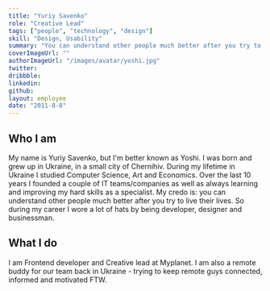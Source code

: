 ```yaml
---
title: "Yuriy Savenko"
role: "Creative Lead"
tags: ["people", "technology", "design"]
skill: "Design, Usability"
summary: "You can understand other people much better after you try to live their lives"
coverImageUrl: ""
authorImageUrl: "/images/avatar/yoshi.jpg"
twitter: 
dribbble:
linkedin: 
github: 
layout: employee
date: "2011-8-8"
---
```


## Who I am

My name is Yuriy Savenko, but I'm better known as Yoshi.
I was born and grew up in Ukraine, in a small city of Chernihiv. During my lifetime in Ukraine I studied Computer Science, Art and Economics. Over the last 10 years I founded a couple of IT teams/companies as well as always learning and improving my hard skills as a specialist. My credo is: you can understand other people much better after you try to live their lives. So during my career I wore a lot of hats by being developer, designer and businessman.

## What I do

I am Frontend developer and Creative lead at Myplanet. I am also a remote buddy for our team back in Ukraine - trying to keep remote guys connected, informed and motivated FTW.